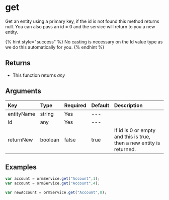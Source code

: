 # get

Get an entity using a primary key, if the id is not found this method returns null. You can also pass an id = 0 and the service will return to you a new entity.

{% hint style="success" %}
No casting is necessary on the Id value type as we do this automatically for you.
{% endhint %}

## Returns

* This function returns _any_

## Arguments

| Key | Type | Required | Default | Description |
| :--- | :--- | :--- | :--- | :--- |
| entityName | string | Yes | --- |  |
| id | any | Yes | --- |  |
| returnNew | boolean | false | true | If id is 0 or empty and this is true, then a new entity is returned. |

## Examples

```javascript
var account = ormService.get("Account",1);
var account = ormService.get("Account",4);

var newAccount = ormService.get("Account",0);
```

